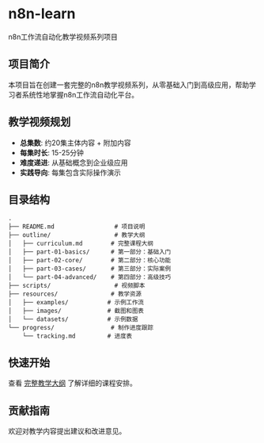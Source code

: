# n8n-learn

n8n工作流自动化教学视频系列项目

## 项目简介

本项目旨在创建一套完整的n8n教学视频系列，从零基础入门到高级应用，帮助学习者系统性地掌握n8n工作流自动化平台。

## 教学视频规划

- **总集数**: 约20集主体内容 + 附加内容
- **每集时长**: 15-25分钟
- **难度递进**: 从基础概念到企业级应用
- **实践导向**: 每集包含实际操作演示

## 目录结构

```
.
├── README.md                 # 项目说明
├── outline/                  # 教学大纲
│   ├── curriculum.md        # 完整课程大纲
│   ├── part-01-basics/      # 第一部分：基础入门
│   ├── part-02-core/        # 第二部分：核心功能
│   ├── part-03-cases/       # 第三部分：实际案例
│   └── part-04-advanced/    # 第四部分：高级技巧
├── scripts/                  # 视频脚本
├── resources/               # 教学资源
│   ├── examples/           # 示例工作流
│   ├── images/             # 截图和图表
│   └── datasets/           # 示例数据
└── progress/                # 制作进度跟踪
    └── tracking.md         # 进度表
```

## 快速开始

查看 [完整教学大纲](outline/curriculum.md) 了解详细的课程安排。

## 贡献指南

欢迎对教学内容提出建议和改进意见。

